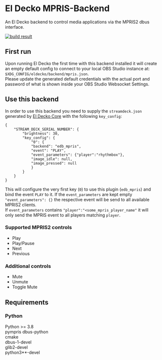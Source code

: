 # El Decko MPRIS-Backend
An El Decko backend to control media applications via the MPRIS2 dbus interface.

[![build result](https://build.opensuse.org/projects/home:VortexAcherontic:ElDecko/packages/el_decko_backend_mpris/badge.svg?type=default)](https://build.opensuse.org/package/show/home:VortexAcherontic:ElDecko/el_decko_backend_mpris)

## First run

Upon running El Decko the first time with this backend installed it will create an empty default config to connect to
your local OBS Studio instance at: `$XDG_CONFIG/eldecko/backend/mpris.json`.  
Please update the generated default credentials with the actual port and password of what is shown inside your OBS
Studio Websocket Settings.

## Use this backend

In order to use this backend you need to supply the `streamdeck.json` generated
by [El Decko Core](https://github.com/Z-Ray-Entertainment/el_decko_core) with the following `key_config`:

```
{
    "STREAM_DECK_SERIAL_NUMBER": {
        "brightness": 30,
        "key_config": {
            "0": {
            "backend": "edb_mpris",
            "event": "PLAY",
            "event_parameters": {"player":"rhythmbox"},
            "image_idle": null,
            "image_pressed": null
            }
        }
    }
}
```

This will configure the very first key (`0`) to use this plugin (`edb_mpris`) and bind the event `PLAY` to it.
If the `event_parameters` are kept empty `"event_parameters": {}` the respective event will be send to all available 
MPRIS2 clients.  
If `event_parameters` contains `"player":"<some_mpris_player_name"` it will only send the MPRIS event to all players 
matching `player`.

### Supported MPRIS2 controls

- Play
- Play/Pause
- Next
- Previous

### Additional controls
- Mute
- Unmute
- Toggle Mute

## Requirements
### Python
Python >= 3.8  
pympris
dbus-python  
cmake  
dbus-1-devel  
glib2-devel  
python3**-devel
